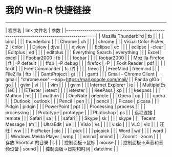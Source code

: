 
# 我的 Win-R 快捷链接

----

| 程序名                   | link 文件名 | 参数                                             |
|--------------------------+-------------+--------------------------------------------------|
| Mozilla Thunderbird      | tb          |                                                  |
|                          | bird        |                                                  |
|                          | thunderbird |                                                  |
| Chrome                   | ch          |                                                  |
|                          | chrome      |                                                  |
| Visual Color Picker 2    | color       |                                                  |
| Djview                   | djvu        |                                                  |
|                          | djview      |                                                  |
| Eclipse                  | ec          |                                                  |
|                          | eclipse     | -clear                                           |
| Editplus                 | ed          |                                                  |
|                          | editplus    |                                                  |
| Everything Search        | everything  |                                                  |
| Excel                    | excel       |                                                  |
| Foobar2000               | fb          |                                                  |
|                          | foobar      |                                                  |
|                          | foobar2000  |                                                  |
| Mozilla Firefox          | ff          | -P default                                       |
|                          | ffdb        | -P debug                                         |
|                          | firefox     | -P                                               |
| Foxit Reader             | pdf         |                                                  |
|                          | foxit       |                                                  |
| Free Commander           | fc (?)      |                                                  |
|                          | freec       |                                                  |
| FreeMind                 | freemind    |                                                  |
| FileZilla                | ftp         |                                                  |
| GanttProject             | gt          |                                                  |
|                          | gantt       |                                                  |
| Gmail - Chrome Client    | gmail       | "chrome.exe" --app=https://mail.google.com/mail/ |
| Panda glGo               | go          |                                                  |
| gvim                     | vi          |                                                  |
|                          | vim         |                                                  |
|                          | gvim        |                                                  |
| Internet Explorer        | ie          |                                                  |
| MultipleIEs              | ie6         |                                                  |
| IETester                 | ietest      |                                                  |
|                          | ietester    |                                                  |
| KeePass                  | kp          |                                                  |
|                          | keepass     |                                                  |
| Mathon                   | mt          |                                                  |
|                          | mathon      |                                                  |
| OneNote                  | onenote     |                                                  |
| Opera                    | op          |                                                  |
|                          | opera       |                                                  |
| Outlook                  | outlook     |                                                  |
| Pencil                   | pen         |                                                  |
|                          | pencil      |                                                  |
| Picase                   | picasa      |                                                  |
| Pidgin                   | pidgin      |                                                  |
| PowerPoint               | ppt         |                                                  |
| Processing               | process     |                                                  |
|                          | processing  |                                                  |
| Prototype                | prototype   |                                                  |
| Photoshop                | ps          |                                                  |
| 远程连接                 | remote      |                                                  |
| Safari                   | sa          |                                                  |
|                          | safari      |                                                  |
| Skype                    | sk          |                                                  |
|                          | skype       |                                                  |
| Tecent Message           | tm          |                                                  |
| UltraEdit                | ue          |                                                  |
| Visio                    | vs          |                                                  |
|                          | visio       |                                                  |
| VLC                      | vlc         |                                                  |
| 旺旺                     | ww          |                                                  |
| PicPicker                | pic         |                                                  |
|                          | pick        |                                                  |
|                          | picpick     |                                                  |
| Word                     | wd          |                                                  |
|                          | word        |                                                  |
| Windows Meida Player     | wmp         |                                                  |
| xmind                    | xmind       |                                                  |
| ZoomIt                   | zoom        |                                                  |
| 存放 Shortcut 的目录     | s           |                                                  |
| 控制面板->鼠标           | mouse       |                                                  |
| 控制面板->声音和音频设备 | sound       |                                                  |
| 控制面板->日期和时间     | datetime    |                                                  |
